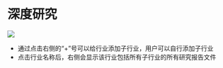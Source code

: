 # 深度研究

![](<../../.gitbook/assets/image (21).png>)

* 通过点击右侧的“+”号可以给行业添加子行业，用户可以自行添加子行业
* 点击行业名称后，右侧会显示该行业包括所有子行业的所有研究报告文件
